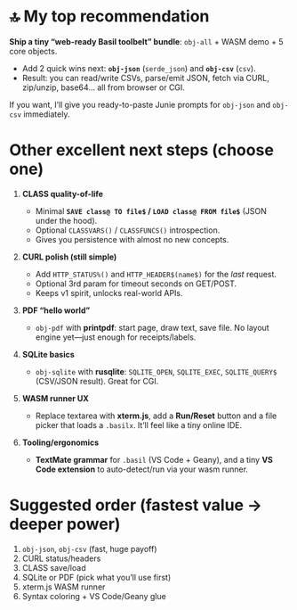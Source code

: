 # 🔝 My top recommendation

**Ship a tiny “web-ready Basil toolbelt” bundle**: `obj-all` + WASM demo + 5 core objects.

* Add 2 quick wins next: **`obj-json`** (`serde_json`) and **`obj-csv`** (`csv`).
* Result: you can read/write CSVs, parse/emit JSON, fetch via CURL, zip/unzip, base64… all from browser or CGI.

If you want, I’ll give you ready-to-paste Junie prompts for `obj-json` and `obj-csv` immediately.

# Other excellent next steps (choose one)

1. **CLASS quality-of-life**

    * Minimal **`SAVE class@ TO file$` / `LOAD class@ FROM file$`** (JSON under the hood).
    * Optional `CLASSVARS()` / `CLASSFUNCS()` introspection.
    * Gives you persistence with almost no new concepts.

2. **CURL polish (still simple)**

    * Add `HTTP_STATUS%()` and `HTTP_HEADER$(name$)` for the *last* request.
    * Optional 3rd param for timeout seconds on GET/POST.
    * Keeps v1 spirit, unlocks real-world APIs.

3. **PDF “hello world”**

    * `obj-pdf` with **printpdf**: start page, draw text, save file. No layout engine yet—just enough for receipts/labels.

4. **SQLite basics**

    * `obj-sqlite` with **rusqlite**: `SQLITE_OPEN`, `SQLITE_EXEC`, `SQLITE_QUERY$` (CSV/JSON result). Great for CGI.

5. **WASM runner UX**

    * Replace textarea with **xterm.js**, add a **Run/Reset** button and a file picker that loads a `.basilx`. It’ll feel like a tiny online IDE.

6. **Tooling/ergonomics**

    * **TextMate grammar** for `.basil` (VS Code + Geany), and a tiny **VS Code extension** to auto-detect/run via your wasm runner.

# Suggested order (fastest value → deeper power)

1. `obj-json`, `obj-csv` (fast, huge payoff)
2. CURL status/headers
3. CLASS save/load
4. SQLite or PDF (pick what you’ll use first)
5. xterm.js WASM runner
6. Syntax coloring + VS Code/Geany glue

